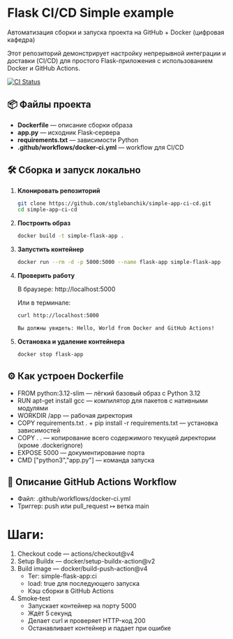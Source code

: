 # Flask CI/CD Simple example
Автоматизация сборки и запуска проекта на GitHub + Docker (цифровая кафедра)

Этот репозиторий демонстрирует настройку непрерывной интеграции и доставки (CI/CD) для простого Flask-приложения с использованием Docker и GitHub Actions.

[![CI Status](https://github.com/stglebanchik/simple-app-ci-cd/actions/workflows/docker-ci.yml/badge.svg?branch=main)](https://github.com/stglebanchik/simple-app-ci-cd/actions/workflows/docker-ci.yml)

## 📦 Файлы проекта

- **Dockerfile** — описание сборки образа  
- **app.py** — исходник Flask‑сервера  
- **requirements.txt** — зависимости Python  
- **.github/workflows/docker-ci.yml** — workflow для CI/CD  


## 🛠️ Сборка и запуск локально

1. **Клонировать репозиторий**  
   ```bash
   git clone https://github.com/stglebanchik/simple-app-ci-cd.git
   cd simple-app-ci-cd

2. **Построить образ**
    ```bash
    docker build -t simple-flask-app .

3. **Запустить контейнер**
    ```bash
    docker run --rm -d -p 5000:5000 --name flask-app simple-flask-app  

4. **Проверить работу**
    
    В браузере: http://localhost:5000

    Или в терминале: 
    ```bash
    curl http://localhost:5000
    
    Вы должны увидеть: Hello, World from Docker and GitHub Actions!

5. **Остановка и удаление контейнера**
    ```bash
    docker stop flask-app

## ⚙️ Как устроен Dockerfile
- FROM python:3.12-slim — лёгкий базовый образ с Python 3.12
- RUN apt-get install gcc — компилятор для пакетов с нативными модулями
- WORKDIR /app — рабочая директория
- COPY requirements.txt . + pip install -r requirements.txt — установка зависимостей
- COPY . . — копирование всего содержимого текущей директории (кроме .dockerignore)
- EXPOSE 5000 — документирование порта
- CMD ["python3","app.py"] — команда запуска

## 🤖 Описание GitHub Actions Workflow
- Файл: .github/workflows/docker-ci.yml
- Триггер: push или pull_request ↦ ветка main
# Шаги:
1. Checkout code — actions/checkout@v4
2. Setup Buildx — docker/setup-buildx-action@v2
3. Build image — docker/build-push-action@v4
   - Тег: simple-flask-app:ci
   - load: true для последующего запуска
   - Кэш сборки в GitHub Actions
 4. Smoke‑test
    - Запускает контейнер на порту 5000
    - Ждёт 5 секунд
    - Делает curl и проверяет HTTP-код 200
    - Останавливает контейнер и падает при ошибке
